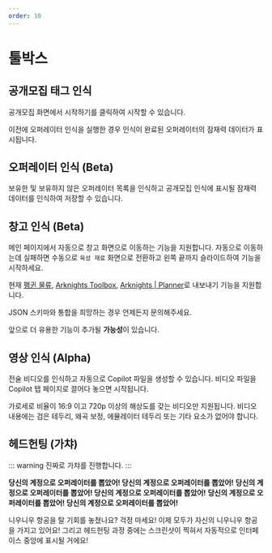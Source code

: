 ```yaml
---
order: 10
---
```


# 툴박스

## 공개모집 태그 인식

공개모집 화면에서 시작하기를 클릭하여 시작할 수 있습니다.

이전에 오퍼레이터 인식을 실행한 경우 인식이 완료된 오퍼레이터의 잠재력 데이터가 표시됩니다.

## 오퍼레이터 인식 (Beta)

보유한 및 보유하지 않은 오퍼레이터 목록을 인식하고 공개모집 인식에 표시될 잠재력 데이터를 인식하여 저장할 수 있습니다.

## 창고 인식 (Beta)

메인 페이지에서 자동으로 창고 화면으로 이동하는 기능을 지원합니다. 자동으로 이동하는데 실패하면 수동으로 `육성 재료` 화면으로 전환하고 왼쪽 끝까지 슬라이드하여 기능을 시작하세요.

현재 [펭귄 물류](https://penguin-stats.cn/planner), [Arknights Toolbox](https://arkntools.app/#/material), [Arknights | Planner](https://ark-nights.com/settings)로 내보내기 기능을 지원합니다.

JSON 스키마와 통합을 희망하는 경우 언제든지 문의해주세요.

앞으로 더 유용한 기능이 추가될 **가능성**이 있습니다.

## 영상 인식 (Alpha)

전술 비디오를 인식하고 자동으로  Copilot 파일을 생성할 수 있습니다. 비디오 파일을 Copilot 탭 페이지로 끌어다 놓으면 시작됩니다.

가로세로 비율이 16:9 이고 720p 이상의 해상도를 갖는 비디오만 지원됩니다. 비디오 내용에는 검은 테두리, 왜곡 보정, 에뮬레이터 테두리 또는 기타 요소가 없어야 합니다.

## 헤드헌팅 (가챠)

::: warning
진짜로 가챠를 진행합니다.
:::

**당신의 계정으로 오퍼레이터를 뽑았어! 당신의 계정으로 오퍼레이터를 뽑았어!**
**당신의 계정으로 오퍼레이터를 뽑았어! 당신의 계정으로 오퍼레이터를 뽑았어!**
**당신의 계정으로 오퍼레이터를 뽑았어! 당신의 계정으로 오퍼레이터를 뽑았어!**

니우니우 항공을 탈 기회를 놓쳤나요? 걱정 마세요! 이제 모두가 자신의 니우니우 항공을 가지고 있어요! 그리고 헤드헌팅 과정 중에는 스크린샷이 찍혀서 자동적으로 인터페이스 중앙에 표시될 거에요!
